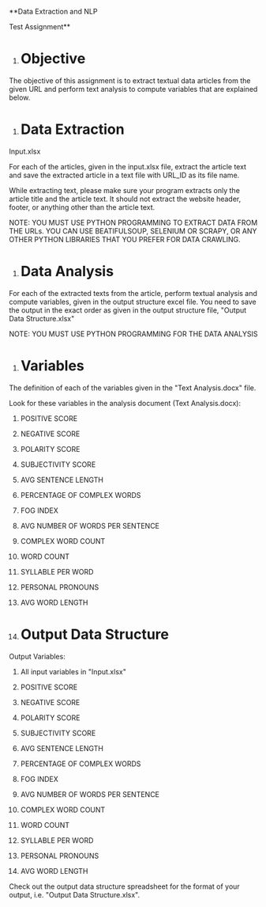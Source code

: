 **Data Extraction and NLP

Test Assignment**

1.  Objective
    =========

The objective of this assignment is to extract textual data articles from the given URL and perform text analysis to compute variables that are explained below.

1.  Data Extraction
    ===============

Input.xlsx

For each of the articles, given in the input.xlsx file, extract the article text and save the extracted article in a text file with URL_ID as its file name.

While extracting text, please make sure your program extracts only the article title and the article text. It should not extract the website header, footer, or anything other than the article text.

NOTE: YOU MUST USE PYTHON PROGRAMMING TO EXTRACT DATA FROM THE URLs. YOU CAN USE BEATIFULSOUP, SELENIUM OR SCRAPY, OR ANY OTHER PYTHON LIBRARIES THAT YOU PREFER FOR DATA CRAWLING.

1.  Data Analysis
    =============

For each of the extracted texts from the article, perform textual analysis and compute variables, given in the output structure excel file. You need to save the output in the exact order as given in the output structure file, "Output Data Structure.xlsx"

NOTE: YOU MUST USE PYTHON PROGRAMMING FOR THE DATA ANALYSIS

1.  Variables
    =========

The definition of each of the variables given in the "Text Analysis.docx" file.

Look for these variables in the analysis document (Text Analysis.docx):

1.  POSITIVE SCORE

2.  NEGATIVE SCORE

3.  POLARITY SCORE

4.  SUBJECTIVITY SCORE

5.  AVG SENTENCE LENGTH

6.  PERCENTAGE OF COMPLEX WORDS

7.  FOG INDEX

8.  AVG NUMBER OF WORDS PER SENTENCE

9.  COMPLEX WORD COUNT

10. WORD COUNT

11. SYLLABLE PER WORD

12. PERSONAL PRONOUNS

13. AVG WORD LENGTH

1.  Output Data Structure
    =====================

Output Variables: 

1.  All input variables in "Input.xlsx"

2.  POSITIVE SCORE

3.  NEGATIVE SCORE

4.  POLARITY SCORE

5.  SUBJECTIVITY SCORE

6.  AVG SENTENCE LENGTH

7.  PERCENTAGE OF COMPLEX WORDS

8.  FOG INDEX

9.  AVG NUMBER OF WORDS PER SENTENCE

10. COMPLEX WORD COUNT

11. WORD COUNT

12. SYLLABLE PER WORD

13. PERSONAL PRONOUNS

14. AVG WORD LENGTH

Check out the output data structure spreadsheet for the format of your output, i.e. "Output Data Structure.xlsx".
